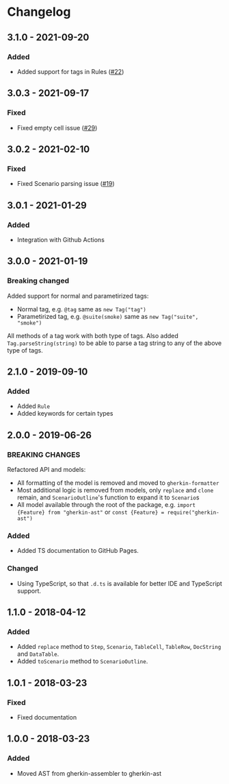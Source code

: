 # Changelog

## 3.1.0 - 2021-09-20

### Added

- Added support for tags in Rules ([#22](https://github.com/gherking/gherkin-ast/issues/22))

## 3.0.3 - 2021-09-17

### Fixed

- Fixed empty cell issue ([#29](https://github.com/gherking/gherkin-ast/issues/29))

## 3.0.2 - 2021-02-10

### Fixed

- Fixed Scenario parsing issue ([#19](https://github.com/gherking/gherkin-ast/issues/19))

## 3.0.1 - 2021-01-29

### Added

- Integration with Github Actions

## 3.0.0 - 2021-01-19

### Breaking changed

Added support for normal and parametirized tags:

- Normal tag, e.g. `@tag` same as `new Tag("tag")`
- Parametirized tag, e.g. `@suite(smoke)` same as `new Tag("suite", "smoke")`

All methods of a tag work with both type of tags. Also added `Tag.parseString(string)` to be able to parse a tag string to any of the above type of tags.

## 2.1.0 - 2019-09-10

### Added

- Added `Rule`
- Added keywords for certain types

## 2.0.0 - 2019-06-26

### BREAKING CHANGES

Refactored API and models:
 - All formatting of the model is removed and moved to `gherkin-formatter`
 - Most additional logic is removed from models, only `replace` and `clone` remain, and `ScenarioOutline`'s function to expand it to `Scenario`s
 - All model available through the root of the package, e.g. `import {Feature} from "gherkin-ast"` or `const {Feature} = require("gherkin-ast")`

### Added

- Added TS documentation to GitHub Pages.

### Changed

- Using TypeScript, so that `.d.ts` is available for better IDE and TypeScript support.

## 1.1.0 - 2018-04-12

### Added

- Added `replace` method to `Step`, `Scenario`, `TableCell`, `TableRow`, `DocString` and `DataTable`.
- Added `toScenario` method to `ScenarioOutline`.

## 1.0.1 - 2018-03-23

### Fixed

- Fixed documentation

## 1.0.0 - 2018-03-23

### Added

- Moved AST from gherkin-assembler to gherkin-ast
